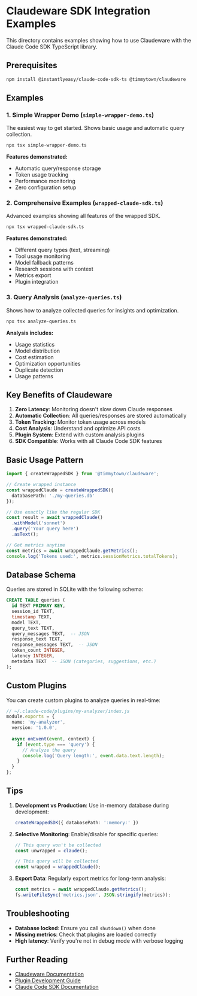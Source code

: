 # Claudeware SDK Integration Examples

This directory contains examples showing how to use Claudeware with the Claude Code SDK TypeScript library.

## Prerequisites

```bash
npm install @instantlyeasy/claude-code-sdk-ts @timmytown/claudeware
```

## Examples

### 1. Simple Wrapper Demo (`simple-wrapper-demo.ts`)

The easiest way to get started. Shows basic usage and automatic query collection.

```bash
npx tsx simple-wrapper-demo.ts
```

**Features demonstrated:**
- Automatic query/response storage
- Token usage tracking
- Performance monitoring
- Zero configuration setup

### 2. Comprehensive Examples (`wrapped-claude-sdk.ts`)

Advanced examples showing all features of the wrapped SDK.

```bash
npx tsx wrapped-claude-sdk.ts
```

**Features demonstrated:**
- Different query types (text, streaming)
- Tool usage monitoring
- Model fallback patterns
- Research sessions with context
- Metrics export
- Plugin integration

### 3. Query Analysis (`analyze-queries.ts`)

Shows how to analyze collected queries for insights and optimization.

```bash
npx tsx analyze-queries.ts
```

**Analysis includes:**
- Usage statistics
- Model distribution
- Cost estimation
- Optimization opportunities
- Duplicate detection
- Usage patterns

## Key Benefits of Claudeware

1. **Zero Latency**: Monitoring doesn't slow down Claude responses
2. **Automatic Collection**: All queries/responses are stored automatically
3. **Token Tracking**: Monitor token usage across models
4. **Cost Analysis**: Understand and optimize API costs
5. **Plugin System**: Extend with custom analysis plugins
6. **SDK Compatible**: Works with all Claude Code SDK features

## Basic Usage Pattern

```typescript
import { createWrappedSDK } from '@timmytown/claudeware';

// Create wrapped instance
const wrappedClaude = createWrappedSDK({
  databasePath: './my-queries.db'
});

// Use exactly like the regular SDK
const result = await wrappedClaude()
  .withModel('sonnet')
  .query('Your query here')
  .asText();

// Get metrics anytime
const metrics = await wrappedClaude.getMetrics();
console.log('Tokens used:', metrics.sessionMetrics.totalTokens);
```

## Database Schema

Queries are stored in SQLite with the following schema:

```sql
CREATE TABLE queries (
  id TEXT PRIMARY KEY,
  session_id TEXT,
  timestamp TEXT,
  model TEXT,
  query_text TEXT,
  query_messages TEXT,  -- JSON
  response_text TEXT,
  response_messages TEXT,  -- JSON
  token_count INTEGER,
  latency INTEGER,
  metadata TEXT  -- JSON (categories, suggestions, etc.)
);
```

## Custom Plugins

You can create custom plugins to analyze queries in real-time:

```typescript
// ~/.claude-code/plugins/my-analyzer/index.js
module.exports = {
  name: 'my-analyzer',
  version: '1.0.0',
  
  async onEvent(event, context) {
    if (event.type === 'query') {
      // Analyze the query
      console.log('Query length:', event.data.text.length);
    }
  }
};
```

## Tips

1. **Development vs Production**: Use in-memory database during development:
   ```typescript
   createWrappedSDK({ databasePath: ':memory:' })
   ```

2. **Selective Monitoring**: Enable/disable for specific queries:
   ```typescript
   // This query won't be collected
   const unwrapped = claude();
   
   // This query will be collected  
   const wrapped = wrappedClaude();
   ```

3. **Export Data**: Regularly export metrics for long-term analysis:
   ```typescript
   const metrics = await wrappedClaude.getMetrics();
   fs.writeFileSync('metrics.json', JSON.stringify(metrics));
   ```

## Troubleshooting

- **Database locked**: Ensure you call `shutdown()` when done
- **Missing metrics**: Check that plugins are loaded correctly
- **High latency**: Verify you're not in debug mode with verbose logging

## Further Reading

- [Claudeware Documentation](../../docs/README.md)
- [Plugin Development Guide](../../docs/PLUGIN-API.md)
- [Claude Code SDK Documentation](https://github.com/instantlyeasy/claude-code-sdk-ts)